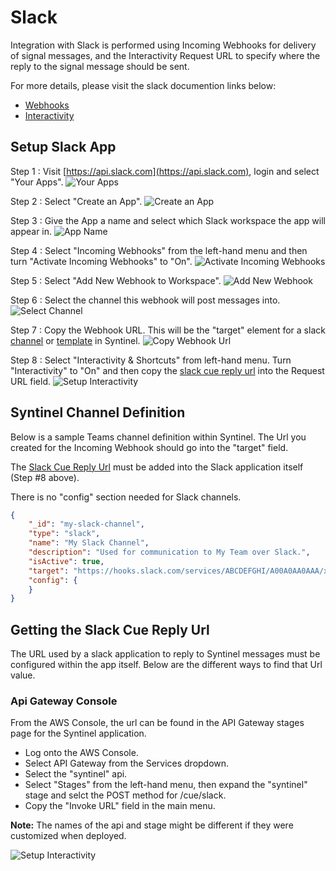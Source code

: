 # Slack

Integration with Slack is performed using Incoming Webhooks for delivery of signal messages, and the Interactivity Request URL to specify where the reply to the signal message should be sent.

For more details, please visit the slack documention links below: 

- [Webhooks](https://api.slack.com/messaging/webhooks)
- [Interactivity](https://api.slack.com/messaging/interactivity)

## Setup Slack App

Step 1 : Visit [https://api.slack.com](https://api.slack.com), login and select "Your Apps".
![Your Apps](../../resources/channels/slack/slack-setup-001.png)

Step 2 : Select "Create an App".
![Create an App](../../resources/channels/slack/slack-setup-002.png)

Step 3 : Give the App a name and select which Slack workspace the app will appear in.
![App Name](../../resources/channels/slack/slack-setup-003.png)

Step 4 : Select "Incoming Webhooks" from the left-hand menu and then turn "Activate Incoming Webhooks" to "On".
![Activate Incoming Webhooks](../../resources/channels/slack/slack-setup-004.png)

Step 5 : Select "Add New Webhook to Workspace".
![Add New Webhook](../../resources/channels/slack/slack-setup-005.png)

Step 6 : Select the channel this webhook will post messages into.
![Select Channel](../../resources/channels/slack/slack-setup-006.png)

Step 7 : Copy the Webhook URL.  This will be the "target" element for a slack [channel](../../classes/database/channel-db.md) or [template](../../classes/database/template-db.md) in Syntinel.
![Copy Webhook Url](../../resources/channels/slack/slack-setup-007.png)

Step 8 : Select "Interactivity & Shortcuts" from left-hand menu.  Turn "Interactivity" to "On" and then copy the [slack cue reply url](#getting-the-slack-cue-reply-url) into the Request URL field.
![Setup Interactivity](../../resources/channels/slack/slack-setup-008.png)

## Syntinel Channel Definition

Below is a sample Teams channel definition within Syntinel.  The Url you created for the Incoming Webhook should go into the "target" field.

The [Slack Cue Reply Url](#getting-the-slack-cue-reply-url) must be added into the Slack application itself (Step #8 above).

There is no "config" section needed for Slack channels.

```json
{
    "_id": "my-slack-channel",
    "type": "slack",
    "name": "My Slack Channel",
    "description": "Used for communication to My Team over Slack.",
    "isActive": true,
    "target": "https://hooks.slack.com/services/ABCDEFGHI/A00A0AA0AAA/xxxxxxxxxxxxxxxxxxxxxxxx",
    "config": {
    }
}
```


## Getting the Slack Cue Reply Url

The URL used by a slack application to reply to Syntinel messages must be configured within the app itself.   Below are the different ways to find that Url value.

### Api Gateway Console

From the AWS Console, the url can be found in the API Gateway stages page for the Syntinel application.

- Log onto the AWS Console.
- Select API Gateway from the Services dropdown.
- Select the "syntinel" api.
- Select "Stages" from the left-hand menu, then expand the "syntinel" stage and selct the POST method for /cue/slack.
- Copy the "Invoke URL" field in the main menu.

**Note:** The names of the api and stage might be different if they were customized when deployed.

![Setup Interactivity](../../resources/channels/slack/slack-apigateway-url.png)

